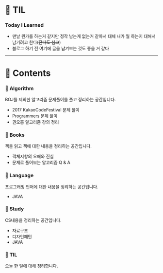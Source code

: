 # :thought_balloon: TIL
### Today I Learned

* 맨날 뭔가를 하는거 같지만 정작 남는게 없는거 같아서 대체 내가 뭘 하는지 대해서 남기려고 한다(~~잔디도 심고~~)
* 블로그 하기 전 여기에 글을 남겨보는 것도 좋을 거 같다

***

# :book: __Contents__

### :pushpin: __Algorithm__
BOJ를 제외한 알고리즘 문제풀이를 풀고 정리하는 공간입니다.

* 2017 KakaoCodeFestival 문제 풀이
* Programmers 문제 풀이
* 권오흠 알고리즘 강의 정리

### :pushpin: __Books__
책을 읽고 책에 대한 내용을 정리하는 공간입니다.
* 객체지향의 오해와 진실
* 문제로 풀어보는 알고리즘 Q & A

### :pushpin: __Language__
프로그래밍 언어에 대한 내용을 정리하는 공간입니다.
* JAVA

### :pushpin: __Study__
CS내용을 정리하는 공간입니다.
* 자료구조
* 디자인패턴
* JAVA

### :pushpin: __TIL__
오늘 한 일에 대해 정리합니다.
